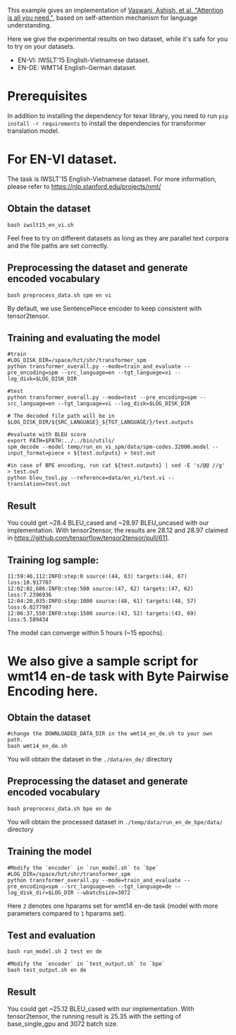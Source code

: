 This example gives an implementation of [Vaswani, Ashish, et al. "Attention is all you need."](http://papers.nips.cc/paper/7181-attention-is-all-you-need.pdf), based on self-attention mechanism for language understanding.

Here we give the experimental results on two dataset, while it's safe for you to try on your datasets.

- EN-VI: IWSLT'15 English-Vietnamese dataset.
- EN-DE: WMT14 English-German dataset.

# Prerequisites

In addition to installing the dependency for texar library, you need to
run `pip install -r requirements` to install the dependencies for transformer translation model.

# For EN-VI dataset.

The task is IWSLT'15 English-Vietnamese dataset. For more information, please refer to https://nlp.stanford.edu/projects/nmt/

## Obtain the dataset
```
bash iwslt15_en_vi.sh
```
Feel free to try on different datasets as long as they are parallel text corpora and the file paths are set correctly.

## Preprocessing the dataset and generate encoded vocabulary
```
bash preprocess_data.sh spm en vi
```
By default, we use SentencePiece encoder to keep consistent with tensor2tensor.

## Training and evaluating the model

```
#train
#LOG_DISK_DIR=/space/hzt/shr/transformer_spm
python transformer_overall.py --mode=train_and_evaluate --pre_encoding=spm --src_language=en --tgt_languege=vi --log_disk=$LOG_DISK_DIR

#test
python transformer_overall.py --mode=test --pre_encoding=spm --src_language=en --tgt_language=vi --log_disk=$LOG_DISK_DIR

# The decoded file path will be in $LOG_DISK_DIR/${SRC_LANGUAGE}_${TGT_LANGUAGE/}/test.outputs

#evaluate with BLEU score
export PATH=$PATH:../../bin/utils/
spm_decode --model temp/run_en_vi_spm/data/spm-codes.32000.model --input_format=piece < ${test.outputs} > test.out

#in case of BPE encoding, run cat ${test.outputs} | sed -E 's/@@ //g' > test.out
python bleu_tool.py --reference=data/en_vi/test.vi --translation=test.out
```

## Result

You could get ~28.4 BLEU_cased and ~28.97 BLEU_uncased with our implementation. With tensor2tensor, the results are 28.12 and 28.97 claimed in https://github.com/tensorflow/tensor2tensor/pull/611.

## Training log sample:

```
11:59:46,112:INFO:step:0 source:(44, 63) targets:(44, 67) loss:10.917707
12:02:02,686:INFO:step:500 source:(47, 62) targets:(47, 62) loss:7.2396936
12:04:20,035:INFO:step:1000 source:(48, 61) targets:(48, 57) loss:6.0277987
12:06:37,550:INFO:step:1500 source:(43, 52) targets:(43, 69) loss:5.589434
```

The model can converge within 5 hours (~15 epochs).


# We also give a sample script for wmt14 en-de task with Byte Pairwise Encoding here.

## Obtain the dataset
```
#change the DOWNLOADED_DATA_DIR in the wmt14_en_de.sh to your own path.
bash wmt14_en_de.sh
```
You will obtain the dataset in the `./data/en_de/` directory

## Preprocessing the dataset and generate encoded vocabulary
```
bash preprocess_data.sh bpe en de
```
You will obtain the processed dataset in `./temp/data/run_en_de_bpe/data/` directory

## Training the model

```
#Modify the `encoder` in `run_model.sh` to `bpe`
#LOG_DIR=/space/hzt/shr/transformer_spm
python transformer_overall.py --mode=train_and_evaluate --pre_encoding=spm --src_language=en --tgt_language=de --log_disk_dir=$LOG_DIR --wbatchsize=3072
```
Here `2` denotes one hparams set for wmt14 en-de task (model with more
parameters compared to `1` hparams set).

## Test and evaluation
```
bash run_model.sh 2 test en de

#Modify the `encoder` in `test_output.sh` to `bpe`
bash test_output.sh en de
```

## Result

You could get ~25.12 BLEU_cased with our implementation. With tensor2tensor, the running result is 25.35 with the setting of base_single_gpu and 3072 batch size.


